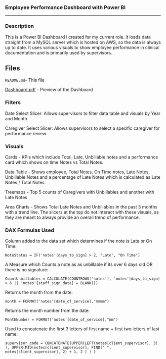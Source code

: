 ### Employee Performance Dashboard with Power BI

---

### Description

This is a Power BI Dashboard I created for my current role. It loads data straight from a MySQL server which is hosted on AWS, so the data is always up to date. It uses various visuals to show employee performance in clinical documentation and is primarily used by supervisors.

## Files

`README.md`- This file

[Dashboard.pdf](Dashboard.pdf) - Preview of the Dashboard

### Filters

Date Select Slicer: Allows supervisors to filter data table and visuals by Year and Month. 

Caregiver Select Slicer: Allows supervisors to select a specific caregiver for performance review.

### Visuals

Cards - KPIs which include Total, Late, Unbillable notes and a performance card which shows on time Notes vs Total Notes.

Data Table - Shows employee, Total Notes, On Time notes, Late Notes, Unbillable Notes and a percentage of Late Notes which is calculated as Late Notes / Total Notes.

Treemaps - Top 5 counts of Caregivers with Unbillables and another with Late Notes

Area Charts - Shows Total Late Notes and Unbillables in the past 3 months with a trend line. The slicers at the top do not interact with these visuals, as they are meant to always provide an overall trend of performance.

### DAX Formulas Used

Column added to the data set which determines if the note is Late or On Time:

`NoteStatus = IF('notes'[days_to_sign] > 2, "Late", "On Time")`

 A Measure which Counts a note as as unbillable if its over 6 days old OR there is no signature:

`CountUnbillables = CALCULATE(COUNTROWS('notes'), 'notes'[days_to_sign] > 6 || 'notes'[staff_sign_date] = BLANK())`

Returns the month from the date:

`month = FORMAT('notes'[date_of_service],"mmmm")`

Returns the month number from the date:

`MonthNumber = FORMAT('notes'[date_of_service],"mm")`

Used to concatenate the first 3 letters of first name + first two letters of last name:

`supervisor_code = CONCATENATE(UPPER(LEFT(notes[client_supervisor], 3) ), UPPER(MID(notes[client_supervisor], FIND(" ", notes[client_supervisor], 2) + 1, 2 ) ) )`
